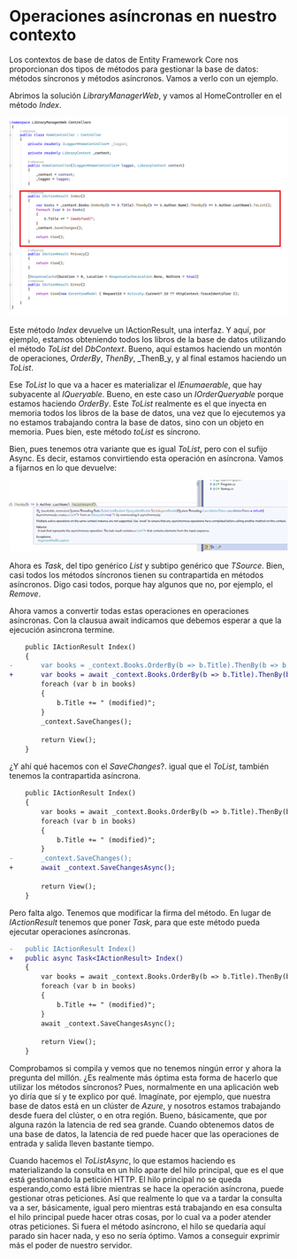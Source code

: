 # Operaciones asíncronas en nuestro contexto

Los contextos de base de datos de Entity Framework Core nos proporcionan dos tipos de métodos para gestionar la base de datos: métodos síncronos y métodos asíncronos. Vamos a verlo con un ejemplo.

Abrimos la solución _LibraryManagerWeb_, y vamos al HomeController en el método _Index_.

<img src="./content/home-controller-index-sync.png" style="zoom:80%" alt="Vista de los métodos síncronos de EF en el controlador Home del proyecto web.">

Este método _Index_ devuelve un IActionResult, una interfaz. Y aquí, por ejemplo, estamos obteniendo todos los libros de la base de datos utilizando el método _ToList_ del _DbContext_. Bueno, aquí estamos haciendo un montón de operaciones, _OrderBy_, _ThenBy_, _ThenB_y, y al final estamos haciendo un _ToList_.

Ese _ToList_ lo que va a hacer es materializar el _IEnumaerable_, que hay subyacente al _IQueryable_. Bueno, en este caso un _IOrderQueryable_ porque estamos haciendo _OrderBy_. Este _ToList_ realmente es el que inyecta en memoria todos los libros de la base de datos, una vez que lo ejecutemos ya no estamos trabajando contra la base de datos, sino con un objeto en memoria. Pues bien, este método _toList_ es síncrono.

Bien, pues tenemos otra variante que es igual _ToList_, pero con el sufijo Async. Es decir, estamos convirtiendo esta operación en asíncrona. Vamos a fijarnos en lo que devuelve:

<img src="./content/home-controller-index-list-async.png" style="zoom:80%" alt="Captura de pantalla que muestra la devolución de ToListAsync">

Ahora es _Task_, del tipo genérico _List_ y subtipo genérico que _TSource_. Bien, casi todos los métodos síncronos tienen su contrapartida en métodos asíncronos. Digo casi todos, porque hay algunos que no, por ejemplo, el _Remove_.

Ahora vamos a convertir todas estas operaciones en operaciones asíncronas. Con la clausua await indicamos que debemos esperar a que la ejecución asincrona termine.

```diff
    public IActionResult Index()
    {
-       var books = _context.Books.OrderBy(b => b.Title).ThenBy(b => b.Author.Name).ThenBy(b => b.Author.LastName).ToList();
+       var books = await _context.Books.OrderBy(b => b.Title).ThenBy(b => b.Author.Name).ThenBy(b => b.Author.LastName).ToListAsync();
        foreach (var b in books)
        {
            b.Title += " (modified)";
        }
        _context.SaveChanges();

        return View();
    }
```

¿Y ahí qué hacemos con el _SaveChanges_?. igual que el _ToList_, también tenemos la contrapartida asíncrona.

```diff
    public IActionResult Index()
    {
        var books = await _context.Books.OrderBy(b => b.Title).ThenBy(b => b.Author.Name).ThenBy(b => b.Author.LastName).ToListAsync();
        foreach (var b in books)
        {
            b.Title += " (modified)";
        }
-       _context.SaveChanges();
+       await _context.SaveChangesAsync();

        return View();
    }
```

Pero falta algo. Tenemos que modificar la firma del método. En lugar de _IActionResult_ tenemos que poner _Task<IActionResult>_, para que este método pueda ejecutar operaciones asíncronas.

```diff
-   public IActionResult Index()
+	public async Task<IActionResult> Index()
    {
        var books = await _context.Books.OrderBy(b => b.Title).ThenBy(b => b.Author.Name).ThenBy(b => b.Author.LastName).ToListAsync();
        foreach (var b in books)
        {
            b.Title += " (modified)";
        }
        await _context.SaveChangesAsync();

        return View();
    }
```

Comprobamos si compila y vemos que no tenemos ningún error y ahora la pregunta del millón. ¿Es realmente más óptima esta forma de hacerlo que utilizar los métodos síncronos? Pues, normalmente en una aplicación web yo diría que sí y te explico por qué. Imagínate, por ejemplo, que nuestra base de datos está en un clúster de _Azure_, y nosotros estamos trabajando desde fuera del clúster, o en otra región. Bueno, básicamente, que por alguna razón la latencia de red sea grande. Cuando obtenemos datos de una base de datos, la latencia de red puede hacer que las operaciones de entrada y salida lleven bastante tiempo.

Cuando hacemos el _ToListAsync_, lo que estamos haciendo es materializando la consulta en un hilo aparte del hilo principal, que es el que está gestionando la petición HTTP. El hilo principal no se queda esperando,como está libre mientras se hace la operación asíncrona, puede gestionar otras peticiones. Así que realmente lo que va a tardar la consulta va a ser, básicamente, igual pero mientras está trabajando en esa consulta el hilo principal puede hacer otras cosas, por lo cual va a poder atender otras peticiones. Si fuera el método asíncrono, el hilo se quedaría aquí parado sin hacer nada, y eso no sería óptimo. Vamos a conseguir exprimir más el poder de nuestro servidor.
